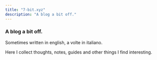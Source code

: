 ```yaml
---
title: "7-bit.xyz"
description: "A blog a bit off."
---
```

### A blog a bit off.

Sometimes written in english, a volte in italiano.

Here I collect thoughts, notes, guides and other things I find interesting.